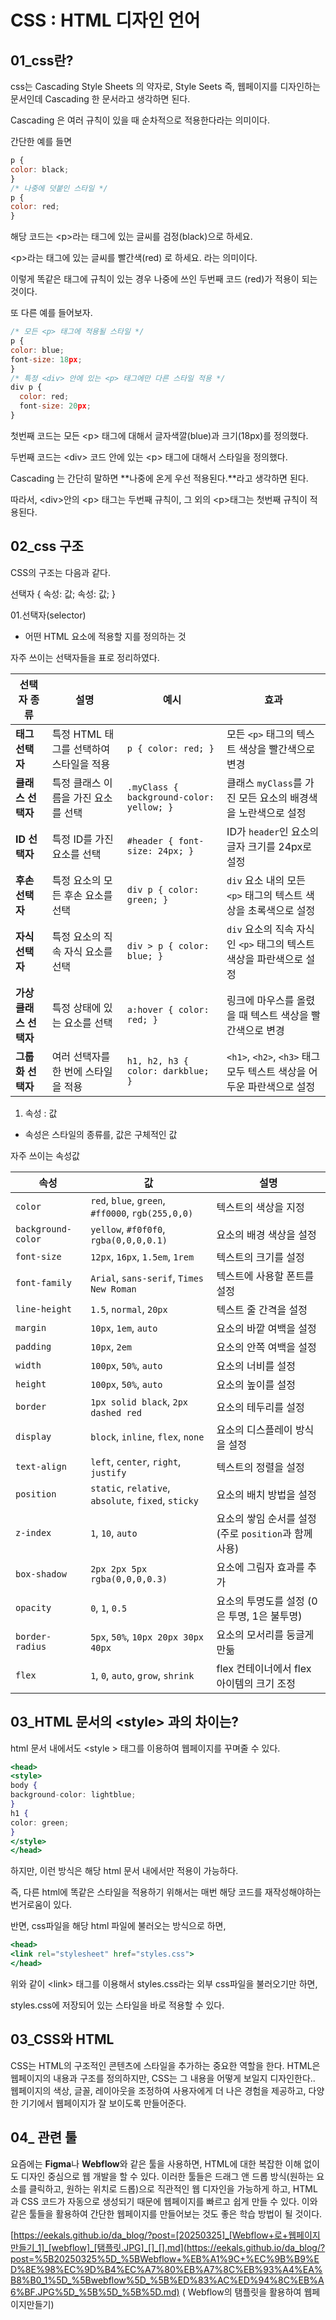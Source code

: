 # CSS : HTML 디자인 언어

## 01_css란?

css는 Cascading Style Sheets 의 약자로, Style Seets 즉, 웹페이지를 디자인하는 문서인데 Cascading 한 문서라고 생각하면 된다. 

Cascading 은 여러 규칙이 있을 때 순차적으로 적용한다라는 의미이다.

간단한 예를 들면

```jsx
p {
color: black;
}
/* 나중에 덧붙인 스타일 */
p {
color: red;
}
```

해당 코드는 &lt;p&gt;라는 태그에 있는 글씨를 검정(black)으로 하세요.

 &lt;p&gt;라는 태그에 있는 글씨를 빨간색(red) 로 하세요. 라는 의미이다.

이렇게 똑같은 태그에 규칙이 있는 경우 나중에 쓰인 두번째 코드 (red)가 적용이 되는 것이다.

또 다른 예를 들어보자.

```jsx
/* 모든 <p> 태그에 적용될 스타일 */
p {
color: blue;
font-size: 18px;
}
/* 특정 <div> 안에 있는 <p> 태그에만 다른 스타일 적용 */
div p {
  color: red;
  font-size: 20px;
}

```

첫번째 코드는 모든 &lt;p&gt; 태그에 대해서 글자색깔(blue)과 크기(18px)를 정의했다.

두번째 코드는 &lt;div&gt; 코드 안에 있는 &lt;p&gt;  태그에 대해서 스타일을 정의했다.

Cascading 는 간단히 말하면 **나중에 온게 우선 적용된다.**라고 생각하면 된다.

따라서, &lt;div&gt;안의 &lt;p&gt; 태그는 두번째 규칙이, 그 외의 &lt;p&gt;태그는 첫번째 규칙이 적용된다.

## 02_css 구조

CSS의 구조는 다음과 같다.

선택자 {
속성: 값;
속성: 값;
}

01.선택자(selector)

- 어떤 HTML 요소에 적용할 지를 정의하는 것

자주 쓰이는 선택자들을 표로 정리하였다.

| **선택자 종류** | **설명** | **예시** | **효과** |
| --- | --- | --- | --- |
| **태그 선택자** | 특정 HTML 태그를 선택하여 스타일을 적용 | `p { color: red; }` | 모든 `<p>` 태그의 텍스트 색상을 빨간색으로 변경 |
| **클래스 선택자** | 특정 클래스 이름을 가진 요소를 선택 | `.myClass { background-color: yellow; }` | 클래스 `myClass`를 가진 모든 요소의 배경색을 노란색으로 설정 |
| **ID 선택자** | 특정 ID를 가진 요소를 선택 | `#header { font-size: 24px; }` | ID가 `header`인 요소의 글자 크기를 24px로 설정 |
| **후손 선택자** | 특정 요소의 모든 후손 요소를 선택 | `div p { color: green; }` | `div` 요소 내의 모든 `<p>` 태그의 텍스트 색상을 초록색으로 설정 |
| **자식 선택자** | 특정 요소의 직속 자식 요소를 선택 | `div > p { color: blue; }` | `div` 요소의 직속 자식인 `<p>` 태그의 텍스트 색상을 파란색으로 설정 |
| **가상 클래스 선택자** | 특정 상태에 있는 요소를 선택 | `a:hover { color: red; }` | 링크에 마우스를 올렸을 때 텍스트 색상을 빨간색으로 변경 |
| **그룹화 선택자** | 여러 선택자를 한 번에 스타일을 적용 | `h1, h2, h3 { color: darkblue; }` | `<h1>`, `<h2>`, `<h3>` 태그 모두 텍스트 색상을 어두운 파란색으로 설정 |
1. 속성 : 값
- 속성은 스타일의 종류를, 값은 구체적인 값

자주 쓰이는 속성값

| **속성** | **값** | **설명** |
| --- | --- | --- |
| `color` | `red`, `blue`, `green`, `#ff0000`, `rgb(255,0,0)` | 텍스트의 색상을 지정 |
| `background-color` | `yellow`, `#f0f0f0`, `rgba(0,0,0,0.1)` | 요소의 배경 색상을 설정 |
| `font-size` | `12px`, `16px`, `1.5em`, `1rem` | 텍스트의 크기를 설정 |
| `font-family` | `Arial`, `sans-serif`, `Times New Roman` | 텍스트에 사용할 폰트를 설정 |
| `line-height` | `1.5`, `normal`, `20px` | 텍스트 줄 간격을 설정 |
| `margin` | `10px`, `1em`, `auto` | 요소의 바깥 여백을 설정 |
| `padding` | `10px`, `2em` | 요소의 안쪽 여백을 설정 |
| `width` | `100px`, `50%`, `auto` | 요소의 너비를 설정 |
| `height` | `100px`, `50%`, `auto` | 요소의 높이를 설정 |
| `border` | `1px solid black`, `2px dashed red` | 요소의 테두리를 설정 |
| `display` | `block`, `inline`, `flex`, `none` | 요소의 디스플레이 방식을 설정 |
| `text-align` | `left`, `center`, `right`, `justify` | 텍스트의 정렬을 설정 |
| `position` | `static`, `relative`, `absolute`, `fixed`, `sticky` | 요소의 배치 방법을 설정 |
| `z-index` | `1`, `10`, `auto` | 요소의 쌓임 순서를 설정 (주로 `position`과 함께 사용) |
| `box-shadow` | `2px 2px 5px rgba(0,0,0,0.3)` | 요소에 그림자 효과를 추가 |
| `opacity` | `0`, `1`, `0.5` | 요소의 투명도를 설정 (0은 투명, 1은 불투명) |
| `border-radius` | `5px`, `50%`, `10px 20px 30px 40px` | 요소의 모서리를 둥글게 만듦 |
| `flex` | `1`, `0`, `auto`, `grow`, `shrink` | flex 컨테이너에서 flex 아이템의 크기 조정 |

## 03_HTML 문서의 &lt;style&gt; 과의 차이는?

html 문서 내에서도 &lt;style &gt; 태그를 이용하여 웹페이지를 꾸며줄 수 있다. 

```jsx
<head>
<style>
body {
background-color: lightblue;
}
h1 {
color: green;
}
</style>
</head>
```

하지만, 이런 방식은 해당 html 문서 내에서만 적용이 가능하다. 

즉, 다른 html에 똑같은 스타일을 적용하기 위해서는 매번 해당 코드를 재작성해야하는 번거로움이 있다.

반면, css파일을 해당 html 파일에 불러오는 방식으로 하면,

```jsx
<head>
<link rel="stylesheet" href="styles.css">
</head>
```

위와 같이 &lt;link&gt; 태그를 이용해서 styles.css라는 외부 css파일을 불러오기만 하면,

styles.css에 저장되어 있는 스타일을 바로 적용할 수 있다.

## 03_CSS와 HTML

CSS는 HTML의 구조적인 콘텐츠에 스타일을 추가하는 중요한 역할을 한다. HTML은 웹페이지의 내용과 구조를 정의하지만, CSS는 그 내용을 어떻게 보일지 디자인한다.. 웹페이지의 색상, 글꼴, 레이아웃을 조정하여 사용자에게 더 나은 경험을 제공하고, 다양한 기기에서 웹페이지가 잘 보이도록 만들어준다.

## 04_ 관련 툴

요즘에는 **Figma**나 **Webflow**와 같은 툴을 사용하면, HTML에 대한 복잡한 이해 없이도 디자인 중심으로 웹 개발을 할 수 있다. 이러한 툴들은 드래그 앤 드롭 방식(원하는 요소를 클릭하고, 원하는 위치로 드롭)으로 직관적인 웹 디자인을 가능하게 하고, HTML과 CSS 코드가 자동으로 생성되기 때문에 웹페이지를 빠르고 쉽게 만들 수 있다. 이와 같은 툴들을 활용하여 간단한 웹페이지를 만들어보는 것도 좋은 학습 방법이 될 것이다.

[https://eekals.github.io/da_blog/?post=[20250325]_[Webflow+로+웹페이지만들기_1]_[webflow]_[탬플릿.JPG]_[]_[].md](https://eekals.github.io/da_blog/?post=%5B20250325%5D_%5BWebflow+%EB%A1%9C+%EC%9B%B9%ED%8E%98%EC%9D%B4%EC%A7%80%EB%A7%8C%EB%93%A4%EA%B8%B0_1%5D_%5Bwebflow%5D_%5B%ED%83%AC%ED%94%8C%EB%A6%BF.JPG%5D_%5B%5D_%5B%5D.md) ( Webflow의 탬플릿을 활용하여 웹페이지만들기)


